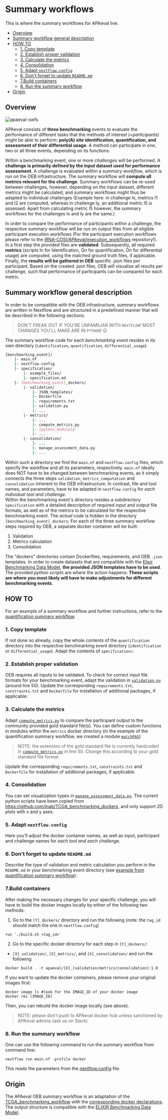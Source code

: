 # Summary workflows
This is where the summary workflows for APAeval live.

- [Overview](#overview)
- [Summary workflow general description](#summary-workflow-general-description)
- [HOW TO](#how-to)
  - [1. Copy template](#1-copy-template)
  - [2. Establish proper validation](#2-establish-proper-validation)
  - [3. Calculate the metrics](#3-calculate-the-metrics)
  - [4. Consolidation](#4-consolidation)
  - [5. Adapt `nextflow.config`](#5-adapt-nextflowconfig)
  - [6. Don't forget to update `README.md`](#6-dont-forget-to-update-readmemd)
  - [7.Build containers](#7build-containers)
  - [8. Run the summary workflow](#8-run-the-summary-workflow)
- [Origin](#origin)
## Overview
![apaeval-swfs][apaeval-swfs]

APAeval consists of **three benchmarking** events to evaluate the performance of different tasks that the methods of interest (=*participants*) might be able to perform: **poly(A) site identification, quantification, and assessment of their differential usage**. A method can participate in one, two or all three events, depending on its functions.   

Within a benchmarking event, one or more *challenges* will be performed. A **challenge is primarily defined by the input dataset used for performance assessment**. A challenge is evaluated within a *summary workflow*, which is run on the OEB infrastructure. The summary workflow will **compute all metrics relevant for the challenge**. Summary workflows can be re-used between challenges, however, depending on the input dataset, different metrics might be calculated, and summary workflows might thus be adapted to individual challenges (Example here: in challenge Ix, metrics I1 and I2 are computed, whereas in challenge Iy, an additional metric I5 is assessed. Apart from calculating metric I5 however, the summary workflows for the challenges Ix and Iy are the same.)    

In order to compare the performance of participants within a challenge, the respective summary workflow will be run on output files from all eligible participant execution workflows (For the participant execution workflows please refer to the [iRNA-COSI/APAeval/execution_workflows][apaeval-ewfs] repository!).   
In a first step the provided files are **validated**. Subsequently, all required **metrics** (scripts In for Identification, Qn for quantification, Dn for differential usage) are computed, using the matched ground truth files, if applicable. Finally, the **results will be gathered in OEB** specific .json files per participant.
Based on the created .json files, OEB will visualize all results per challenge, such that performance of participants can be compared for each metric.

## Summary workflow general description
In order to be compatible with the OEB infrastructure, summary workflows are written in Nextflow and are structured in a predefined manner that will be described in the following sections.

> DON'T FREAK OUT IF YOU'RE UNFAMILIAR WITH `NEXTFLOW`! MOST CHANGES YOU'LL MAKE ARE IN `PYTHON`! 😉

The summary workflow code for each *benchmarking event* resides in its own directory (`identification`, `quantification`, `differential_usage`). 


```bash
[benchmarking_event]/
    |- main.nf
    |- nextflow.config
    |- specification/
        |- example_files/
        |- specification.md
    |- [benchmarking_event]_dockers/
        |- validation/
            |- JSON_templates/
            |- Dockerfile
            |- requirements.txt
            |- validation.py
            |- ...
        |- metrics/
            |- ...
            |- compute_metrics.py
            |- [python_module]/
            |- ...
        |- consolidation/
            |- ...
            |- manage_assessment_data.py
            |- ...            
```

Within such a directory we find the `main.nf` and `nextflow.config` files, which specify the workflow and all its parameters, respectively. `main.nf` ideally does NOT have to be changed between benchmarking events, as it simply connects the three steps `validation`, `metrics_computation` and `consolidation` inherent to the OEB infrastructure. In contrast, file and tool names, and parameters, have to be adapted in `nextflow.config` for *each individual tool and challenge*.   
Within the benchmarking event's directory resides a subdirectory `specification` with a detailed description of required input and output file formats, as well as of the metrics to be calculated for the respective benchmarking event. The *actual code* is hidden in the directory `[benchmarking_event]_dockers`; For each of the three summary workflow steps required by OEB, a separate docker container will be built:

1. Validation
2. Metrics calculation
3. Consolidation


The "dockers" directories contain Dockerfiles, requirements, and OEB `.json` templates. In order to create datasets that are compatible with the [Elixir Benchmarking Data Model][elixir-data-model], **the provided JSON templates have to be used**. The provided *python scripts* are where the action happens: **These scripts are where you most likely will have to make adjustments for different benchmarking events**. 


## HOW TO
For an example of a summary workflow and further instructions, refer to the [quantification summary workflow][q-swf].   
### 1. Copy template
If not done so already, copy the whole contents of the `quantification` directory into the respective benchmarking event directory (`identification` or `differential_usage`). Adapt the contents of `specification/`.

### 2. Establish proper validation
OEB requires all inputs to be validated. To check for correct input file formats for your benchmarking event, adapt the validation in [`validation.py`][validation-py] (around line 50). Update the corresponding `requirements.txt`, `constraints.txt` and `Dockerfile` for installation of additional packages, if applicable.

### 3. Calculate the metrics
Adapt [`compute_metrics.py`][metrics-py] to compare the participant output to the community provided gold standard file(s). You can define custom functions in modules within the `metrics` docker directory (in the example of the quantification summary workflow, we created a module [`matchPAS`][matchpas])

>NOTE: the extension of the gold standard file is currently hardcoded in [`compute_metrics.py`][metrics-py] in line 50. Change this according to your gold standard file format.

Update the corresponding `requirements.txt`, `constraints.txt` and `Dockerfile` for installation of additional packages, if applicable.
### 4. Consolidation
You can set visualization types in [`manage_assessment_data.py`][assess-py]. The current python scripts have been copied from https://github.com/inab/TCGA_benchmarking_dockers, and only support 2D plots with x and y axes.

### 5. Adapt `nextflow.config`
Here you'll adjust the docker container names, as well as input, participant and challenge names for *each tool and each challenge*.

### 6. Don't forget to update `README.md`
Describe the type of validation and metric calculation you perform in the `README.md` in your benchmarking event directory (see [example from quantification summary workflow][q-swf]).

### 7.Build containers
After making the necessary changes for your specific challenge, you will have to build the docker images locally by either of the following two methods:

1. Go to the `[Y]_dockers/` directory and run the following
(note: the `tag_id` should match the one in `nextflow.config`)
```
run `./build.sh <tag_id>`
```
2. Go to the specific docker directory for each step in `[Y]_dockers/`:
 - `[X]_validation/`, `[X]_metrics/`, and `[X]_consolidation/`
and run the following
```
docker build . -t apaeval/[X]_[validation/metrics/consolidation]:1.0
```
If you want to update the docker containers, please remove your original images first:
```
docker image ls #look for the IMAGE_ID of your docker image
docker rmi [IMAGE_ID]
```
Then, you can rebuild the docker image locally (see above).
> NOTE: please don't push to APAeval docker hub unless sanctioned by APAeval admins (ask us on Slack)

### 8. Run the summary workflow
One can use the following command to run the summary workflow from command line:
```
nextflow run main.nf -profile docker
```
This reads the parameters from the [nextflow.config][nextflow-config] file.

## Origin
The APAeval OEB summary workflow is an adaptation of the [TCGA_benchmarking_workflow][tcga-wf] with the [corresponding docker declarations][tcga-docker]. The output structure is compatible with the [ELIXIR Benchmarking Data Model][elixir-data-model].

[//]: # (References)
[apaeval-swfs]: ../images/SWFs.png
[apaeval-ewfs]: https://github.com/iRNA-COSI/APAeval/tree/main/execution_workflows
[elixir-data-model]: https://github.com/inab/benchmarking-data-model
[q-swf]: quantification/README.md
[validation-py]:quantification/quantification_dockers/q_validation/validation.py
[metrics-py]:quantification/quantification_dockers/q_metrics/compute_metrics.py
[matchpas]: quantification/quantification_dockers/q_metrics/matchPAS
[assess-py]:quantification/quantification_dockers/q_consolidation/manage_assessment_data.py
[nextflow-config]: quantification/nextflow.config
[tcga-wf]: https://github.com/inab/TCGA_benchmarking_workflow
[tcga-docker]: https://github.com/inab/TCGA_benchmarking_dockers


